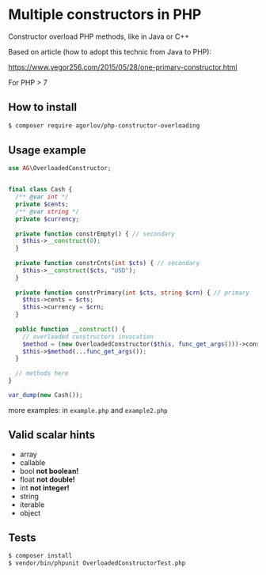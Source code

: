 # Мultiple constructors in PHP

Constructor overload PHP methods, like in Java or C++

Based on article (how to adopt this technic from Java to PHP):

https://www.yegor256.com/2015/05/28/one-primary-constructor.html

For PHP > 7

## How to install

```bash
$ composer require agorlov/php-constructor-overloading
```


## Usage example

```php
use AG\OverloadedConstructor;


final class Cash {
  /** @var int */
  private $cents; 
  /** @var string */
  private $currency;
  
  private function constrEmpty() { // secondary
    $this->__construct(0);
  }
  
  private function constrCnts(int $cts) { // secondary
    $this->__construct($cts, "USD");
  }
  
  private function constrPrimary(int $cts, string $crn) { // primary
    $this->cents = $cts;
    $this->currency = $crn;
  }
  
  public function __construct() {
    // overloaded constructors invocation
    $method = (new OverloadedConstructor($this, func_get_args()))->constructor();
    $this->$method(...func_get_args());  
  }
  
  // methods here
}

var_dump(new Cash());
```                  

more examples: in ``example.php`` and ``example2.php``

## Valid scalar hints

- array
- callable
- bool	**not boolean!**
- float	**not double!**
- int	**not integer!**
- string	
- iterable
- object


## Tests

```bash
$ composer install
$ vendor/bin/phpunit OverloadedConstructorTest.php
```
